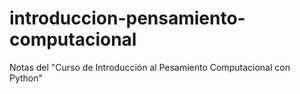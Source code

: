 # introduccion-pensamiento-computacional
Notas del "Curso de Introducción al Pesamiento Computacional con Python"
